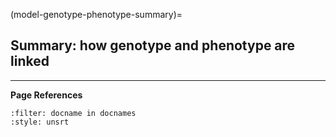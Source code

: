 (model-genotype-phenotype-summary)=
## Summary: how genotype and phenotype are linked

[//]: # (TODO: Write or delete. If delete, remove link in c02/0-index.md)

---
**Page References**

```{bibliography} /_bibliography/references.bib
:filter: docname in docnames
:style: unsrt
```